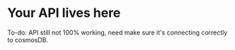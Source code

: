 # Your API lives here
To-do:
API still not 100% working, need make sure it's connecting correctly to cosmosDB.